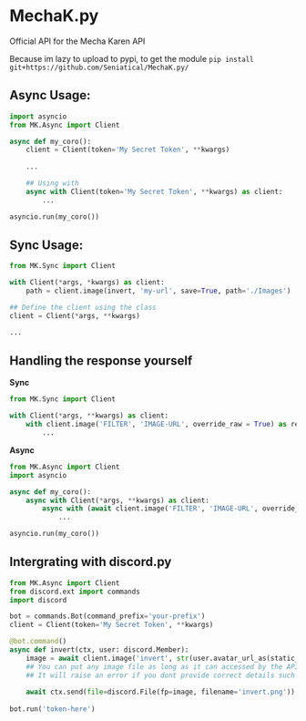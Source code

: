 # MechaK.py
Official API for the Mecha Karen API

Because im lazy to upload to pypi, to get the module `pip install git+https://github.com/Seniatical/MechaK.py/`

## Async Usage:
```py
import asyncio
from MK.Async import Client

async def my_coro():
	client = Client(token='My Secret Token', **kwargs)
	
	...

	## Using with
	async with Client(token='My Secret Token', **kwargs) as client:
		...

asyncio.run(my_coro())
```

## Sync Usage:
```py
from MK.Sync import Client

with Client(*args, *kwargs) as client:
	path = client.image(invert, 'my-url', save=True, path='./Images')

## Define the client using the class
client = Client(*args, **kwargs)

...
```

## Handling the response yourself

**Sync**
```py
from MK.Sync import Client

with Client(*args, **kwargs) as client:
	with client.image('FILTER', 'IMAGE-URL', override_raw = True) as response:
		...
```

**Async**
```py
from MK.Async import Client
import asyncio

async def my_coro():
	async with Client(*args, **kwargs) as client:
		async with (await client.image('FILTER', 'IMAGE-URL', override_raw = True)) as response:
			...

asyncio.run(my_coro())
```

## Intergrating with discord.py
```py
from MK.Async import Client
from discord.ext import commands
import discord

bot = commands.Bot(command_prefix='your-prefix')
client = Client(token='My Secret Token', **kwargs)

@bot.command()
async def invert(ctx, user: discord.Member):
    image = await client.image('invert', str(user.avatar_url_as(static_format='png')))
    ## You can put any image file as long as it can accessed by the API
    ## It will raise an error if you dont provide correct details such as ``Authorization``
    
    await ctx.send(file=discord.File(fp=image, filename='invert.png'))
    
bot.run('token-here')
```
